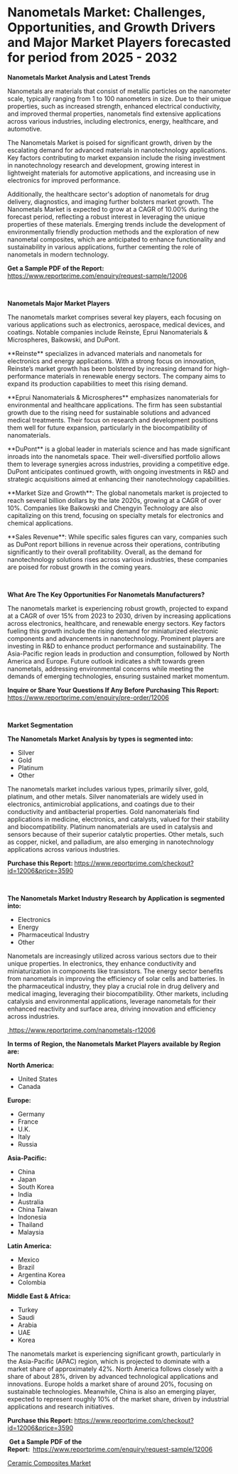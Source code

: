 <p><h1>Nanometals Market: Challenges, Opportunities, and Growth Drivers and Major Market Players forecasted for period from 2025 - 2032</h1></p><p><strong>Nanometals Market Analysis and Latest Trends</strong></p>
<p><p>Nanometals are materials that consist of metallic particles on the nanometer scale, typically ranging from 1 to 100 nanometers in size. Due to their unique properties, such as increased strength, enhanced electrical conductivity, and improved thermal properties, nanometals find extensive applications across various industries, including electronics, energy, healthcare, and automotive.</p><p>The Nanometals Market is poised for significant growth, driven by the escalating demand for advanced materials in nanotechnology applications. Key factors contributing to market expansion include the rising investment in nanotechnology research and development, growing interest in lightweight materials for automotive applications, and increasing use in electronics for improved performance. </p><p>Additionally, the healthcare sector's adoption of nanometals for drug delivery, diagnostics, and imaging further bolsters market growth. The Nanometals Market is expected to grow at a CAGR of 10.00% during the forecast period, reflecting a robust interest in leveraging the unique properties of these materials. Emerging trends include the development of environmentally friendly production methods and the exploration of new nanometal composites, which are anticipated to enhance functionality and sustainability in various applications, further cementing the role of nanometals in modern technology.</p></p>
<p><strong>Get a Sample PDF of the Report:&nbsp;</strong> <a href="https://www.reportprime.com/enquiry/request-sample/12006?utm_campaign=3498&utm_medium=2&utm_source=Github&utm_content=ia&utm_term=17032025&utm_id=nanometals">https://www.reportprime.com/enquiry/request-sample/12006</a></p>
<p>&nbsp;</p>
<p><strong>Nanometals Major Market Players</strong></p>
<p><p>The nanometals market comprises several key players, each focusing on various applications such as electronics, aerospace, medical devices, and coatings. Notable companies include Reinste, Eprui Nanomaterials & Microspheres, Baikowski, and DuPont. </p><p>**Reinste** specializes in advanced materials and nanometals for electronics and energy applications. With a strong focus on innovation, Reinste’s market growth has been bolstered by increasing demand for high-performance materials in renewable energy sectors. The company aims to expand its production capabilities to meet this rising demand.</p><p>**Eprui Nanomaterials & Microspheres** emphasizes nanomaterials for environmental and healthcare applications. The firm has seen substantial growth due to the rising need for sustainable solutions and advanced medical treatments. Their focus on research and development positions them well for future expansion, particularly in the biocompatibility of nanomaterials.</p><p>**DuPont** is a global leader in materials science and has made significant inroads into the nanometals space. Their well-diversified portfolio allows them to leverage synergies across industries, providing a competitive edge. DuPont anticipates continued growth, with ongoing investments in R&D and strategic acquisitions aimed at enhancing their nanotechnology capabilities.</p><p>**Market Size and Growth**: The global nanometals market is projected to reach several billion dollars by the late 2020s, growing at a CAGR of over 10%. Companies like Baikowski and Chengyin Technology are also capitalizing on this trend, focusing on specialty metals for electronics and chemical applications.</p><p>**Sales Revenue**: While specific sales figures can vary, companies such as DuPont report billions in revenue across their operations, contributing significantly to their overall profitability. Overall, as the demand for nanotechnology solutions rises across various industries, these companies are poised for robust growth in the coming years.</p></p>
<p>&nbsp;</p>
<p><strong>What Are The Key Opportunities For Nanometals Manufacturers?</strong></p>
<p><p>The nanometals market is experiencing robust growth, projected to expand at a CAGR of over 15% from 2023 to 2030, driven by increasing applications across electronics, healthcare, and renewable energy sectors. Key factors fueling this growth include the rising demand for miniaturized electronic components and advancements in nanotechnology. Prominent players are investing in R&D to enhance product performance and sustainability. The Asia-Pacific region leads in production and consumption, followed by North America and Europe. Future outlook indicates a shift towards green nanometals, addressing environmental concerns while meeting the demands of emerging technologies, ensuring sustained market momentum.</p></p>
<p><strong>Inquire or Share Your Questions If Any Before Purchasing This Report:</strong> <a href="https://www.reportprime.com/enquiry/pre-order/12006?utm_campaign=3498&utm_medium=2&utm_source=Github&utm_content=ia&utm_term=17032025&utm_id=nanometals">https://www.reportprime.com/enquiry/pre-order/12006</a></p>
<p>&nbsp;</p>
<p><strong>Market Segmentation</strong></p>
<p><strong>The Nanometals Market Analysis by types is segmented into:</strong></p>
<p><ul><li>Silver</li><li>Gold</li><li>Platinum</li><li>Other</li></ul></p>
<p><p>The nanometals market includes various types, primarily silver, gold, platinum, and other metals. Silver nanomaterials are widely used in electronics, antimicrobial applications, and coatings due to their conductivity and antibacterial properties. Gold nanomaterials find applications in medicine, electronics, and catalysts, valued for their stability and biocompatibility. Platinum nanomaterials are used in catalysis and sensors because of their superior catalytic properties. Other metals, such as copper, nickel, and palladium, are also emerging in nanotechnology applications across various industries.</p></p>
<p><strong>Purchase this Report:&nbsp;</strong><a href="https://www.reportprime.com/checkout?id=12006&price=3590&utm_campaign=3498&utm_medium=2&utm_source=Github&utm_content=ia&utm_term=17032025&utm_id=nanometals">https://www.reportprime.com/checkout?id=12006&price=3590</a></p>
<p>&nbsp;</p>
<p><strong>The Nanometals Market Industry Research by Application is segmented into:</strong></p>
<p><ul><li>Electronics</li><li>Energy</li><li>Pharmaceutical Industry</li><li>Other</li></ul></p>
<p><p>Nanometals are increasingly utilized across various sectors due to their unique properties. In electronics, they enhance conductivity and miniaturization in components like transistors. The energy sector benefits from nanometals in improving the efficiency of solar cells and batteries. In the pharmaceutical industry, they play a crucial role in drug delivery and medical imaging, leveraging their biocompatibility. Other markets, including catalysis and environmental applications, leverage nanometals for their enhanced reactivity and surface area, driving innovation and efficiency across industries.</p></p>
<p><a href="https://www.reportprime.com/nanometals-r12006?utm_campaign=3498&utm_medium=2&utm_source=Github&utm_content=ia&utm_term=17032025&utm_id=nanometals">&nbsp;https://www.reportprime.com/nanometals-r12006</a></p>
<p><strong>In terms of Region, the Nanometals Market Players available by Region are:</strong></p>
<p>
    <p> <strong> North America: </strong>
        <ul>
            <li>United States</li>
            <li>Canada</li>
        </ul>
        </p> 
    <p> <strong> Europe: </strong>
        <ul>
            <li>Germany</li>
            <li>France</li>
            <li>U.K.</li>
            <li>Italy</li>
            <li>Russia</li>
        </ul>
        </p> 
    <p> <strong> Asia-Pacific: </strong>
        <ul>
            <li>China</li>
            <li>Japan</li>
            <li>South Korea</li>
            <li>India</li>
            <li>Australia</li>
            <li>China Taiwan</li>
            <li>Indonesia</li>
            <li>Thailand</li>
            <li>Malaysia</li>
        </ul>
        </p> 
    <p> <strong> Latin America: </strong>
        <ul>
            <li>Mexico</li>
            <li>Brazil</li>
            <li>Argentina Korea</li>
            <li>Colombia</li>
        </ul>
        </p> 
    <p> <strong> Middle East & Africa: </strong>
        <ul>
            <li>Turkey</li>
            <li>Saudi</li>
            <li>Arabia</li>
            <li>UAE</li>
            <li>Korea</li>
        </ul>
    </p>
    </p>
<p><p>The nanometals market is experiencing significant growth, particularly in the Asia-Pacific (APAC) region, which is projected to dominate with a market share of approximately 42%. North America follows closely with a share of about 28%, driven by advanced technological applications and innovations. Europe holds a market share of around 20%, focusing on sustainable technologies. Meanwhile, China is also an emerging player, expected to represent roughly 10% of the market share, driven by industrial applications and research initiatives.</p></p>
<p><strong>Purchase this Report: </strong><a href="https://www.reportprime.com/checkout?id=12006&price=3590&utm_campaign=3498&utm_medium=2&utm_source=Github&utm_content=ia&utm_term=17032025&utm_id=nanometals">https://www.reportprime.com/checkout?id=12006&price=3590</a></p>
<p>&nbsp;<strong>Get a Sample PDF of the Report:&nbsp;&nbsp;</strong><a href="https://www.reportprime.com/enquiry/request-sample/12006?utm_campaign=3498&utm_medium=2&utm_source=Github&utm_content=ia&utm_term=17032025&utm_id=nanometals">https://www.reportprime.com/enquiry/request-sample/12006</a></p>
<p><strong></strong></p>
<p><p><a href="https://github.com/felishtimoti/Market-Research-Report-List-1/blob/main/ceramic-composites-market.md?utm_campaign=3498&utm_medium=2&utm_source=Github&utm_content=ia&utm_term=17032025&utm_id=nanometals">Ceramic Composites Market</a></p></p>